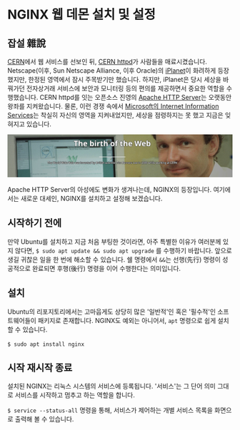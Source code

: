 # NGINX 웹 데몬 설치 및 설정

## 잡설 雜說

[CERN](https://home.cern/)에서 웹 서비스를 선보인 뒤,
[CERN httpd](https://www.w3.org/Daemon/)가 사람들을 매료시켰습니다.
Netscape(이후, Sun Netscape Alliance, 이후 Oracle)의
[iPlanet](https://en.wikipedia.org/wiki/IPlanet)이 화려하게 등장했지만,
한정된 영역에서 잠시 주목받기만 했습니다. 하지만, iPlanet은 당시 세상을 바꿔가던 전자상거래 서비스에
보안과 모니터링 등의 편의를 제공하면서 중요한 역할을 수행했습니다. CERN httpd를 잇는
오픈소스 진영의 [Apache HTTP Server](https://httpd.apache.org/)는
오랫동안 왕좌를 지켜왔습니다. 물론, 이런 경쟁 속에서
[Microsoft의 Internet Information Services](https://en.wikipedia.org/wiki/Internet_Information_Services)는
착실히 자신의 영역을 지켜내었지만, 세상을 점령하지는 못 했고 지금은 잊혀지고 있습니다.

[![the birth of the web](./the-birth-of-the-web.png)](https://home.cern/science/computing/birth-web)

Apache HTTP Server의 아성에도 변화가 생겨나는데, NGINX의 등장입니다.
여기에서는 새로운 대세인, NGINX를 설치하고 설정해 보겠습니다.

## 시작하기 전에

만약 Ubuntu를 설치하고 지금 처음 부팅한 것이라면, 아주 특별한 이유가 여러분께 있지 않다면,
`$ sudo apt update && sudo apt upgrade` 를 수행하기 바랍니다. 앞으로 생길 귀찮은 일을 한 번에 해소할 수 있습니다.
쉘 명령에서 `&&`는 선행(先行) 명령이 성공적으로 완료되면 후행(後行) 명령을 이어 수행한다는 의미입니다.

## 설치

Ubuntu의 리포지토리에서는 고마웁게도 상당히 많은 '일반적'인 혹은 '필수적'인 소프트웨어들이
패키지로 존재합니다. NGINX도 예외는 아니어서, `apt` 명령으로 쉽게 설치할 수 있습니다.

`$ sudo apt install nginx`

## 시작 재시작 종료

설치된 NGINX는 리눅스 시스템의 서비스에 등록됩니다. '서비스'는 그 단어 의미 그대로
서비스를 시작하고 멈추고 하는 역할을 합니다.

`$ service --status-all` 명령을 통해, 서비스가 제어하는 개별 서비스 목록을 화면으로 출력해 볼 수 있습니다.
